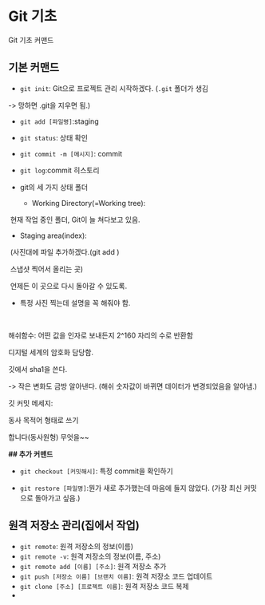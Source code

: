 # Git 기초

Git 기초 커맨드



## 기본 커맨드

- `git init`: Git으로 프로젝트 관리 시작하겠다. (`.git` 폴더가 생김 

-> 망하면 .git을 지우면 됨.)

- `git add [파일명]`:staging

- `git status`: 상태 확인

- `git commit -m [메시지]`: commit

- `git log`:commit 히스토리



- git의 세 가지 상태 폴더

   - Working Directory(=Working tree):

​    현재 작업 중인 폴더, Git이 늘 쳐다보고 있음. 

   - Staging area(index):

​      (사진대에 파일 추가하겠다.(git add  )

​      스냅샷 찍어서 올리는 곳)

​      언제든 이 곳으로 다시 돌아갈 수 있도록.

   - 특정 사진 찍는데 설명을 꼭 해줘야 함. 

​       



해쉬함수: 어떤 값을 인자로 보내든지 2^160 자리의 수로 반환함 

디지털 세계의 암호화 담당함. 



깃에서 sha1을 쓴다.

-> 작은 변화도 금방 알아낸다. (해쉬 숫자값이 바뀌면 데이터가 변경되었음을 알아냄.)



깃 커밋 메세지: 

동사 목적어 형태로 쓰기 

합니다(동사원형) 무엇을~~



**## 추가 커맨드**

- `git checkout [커밋해시]`: 특정 commit을 확인하기

- `git restore [파일명]`:뭔가 새로 추가했는데 마음에 들지 않았다. (가장 최신 커밋으로 돌아가고 싶음.)

## 원격 저장소 관리(집에서 작업)
- `git remote`: 원격 저장소의 정보(이름)
- `git remote -v`: 원격 저장소의 정보(이름, 주소)
- `git remote add [이름] [주소]`: 원격 저장소 추가
- `git push [저장소 이름] [브랜치 이름]`: 원격 저장소 코드 업데이트
- `git clone [주소] [프로젝트 이름]`: 원격 저장소 코드 복제 
-

